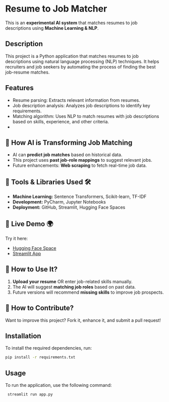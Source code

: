 # Resume to Job Matcher
This is an **experimental AI system** that matches resumes to job descriptions using **Machine Learning & NLP**.  

## Description
This project is a Python application that matches resumes to job descriptions using natural language processing (NLP) techniques. 
It helps recruiters and job seekers by automating the process of finding the best job-resume matches.

## Features
- Resume parsing: Extracts relevant information from resumes.
- Job description analysis: Analyzes job descriptions to identify key requirements.
- Matching algorithm: Uses NLP to match resumes with job descriptions based on skills, experience, and other criteria.
- 
## 🔹 How AI is Transforming Job Matching  
- AI can **predict job matches** based on historical data.  
- This project uses **past job-role mappings** to suggest relevant jobs.  
- Future enhancements: **Web scraping** to fetch real-time job data. 

## 🔹 Tools & Libraries Used 🛠️  
- **Machine Learning:** Sentence Transformers, Scikit-learn, TF-IDF  
- **Development:** PyCharm, Jupyter Notebooks  
- **Deployment:** GitHub, Streamlit, Hugging Face Spaces 

## 🔹 Live Demo 🌍  
Try it here:  
- [Hugging Face Space](https://huggingface.co/spaces/amitwadhwa83/ResumetoJobMatching)  
- [Streamlit App](https://resumetojobmatching.streamlit.app/)  

## 🔹 How to Use It?  
1. **Upload your resume** OR enter job-related skills manually.  
2. The AI will suggest **matching job roles** based on past data.  
3. Future versions will recommend **missing skills** to improve job prospects.  

## 🔹 How to Contribute?  
Want to improve this project? Fork it, enhance it, and submit a pull request!  

## Installation
To install the required dependencies, run:
```bash
pip install -r requirements.txt
```

## Usage
To run the application, use the following command:
```bash
 streamlit run app.py
```